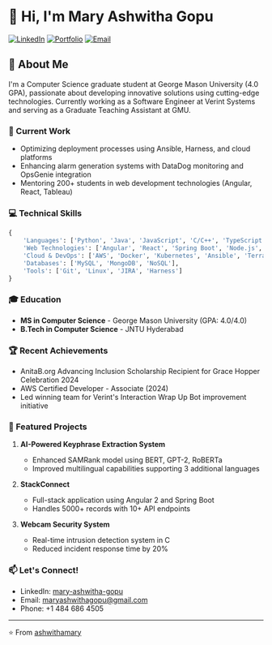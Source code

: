 # 👋 Hi, I'm Mary Ashwitha Gopu

[![LinkedIn](https://img.shields.io/badge/LinkedIn-0077B5?style=for-the-badge&logo=linkedin&logoColor=white)](https://www.linkedin.com/in/mary-ashwitha-gopu)
[![Portfolio](https://img.shields.io/badge/Portfolio-4285F4?style=for-the-badge&logo=google-chrome&logoColor=white)](https://ashwithamary.github.io/portfolio/)
[![Email](https://img.shields.io/badge/Email-D14836?style=for-the-badge&logo=gmail&logoColor=white)](mailto:maryashwithagopu@gmail.com)

## 🚀 About Me
I'm a Computer Science graduate student at George Mason University (4.0 GPA), passionate about developing innovative solutions using cutting-edge technologies. Currently working as a Software Engineer at Verint Systems and serving as a Graduate Teaching Assistant at GMU.

### 🔭 Current Work
- Optimizing deployment processes using Ansible, Harness, and cloud platforms
- Enhancing alarm generation systems with DataDog monitoring and OpsGenie integration
- Mentoring 200+ students in web development technologies (Angular, React, Tableau)

### 💻 Technical Skills
```python
{
    'Languages': ['Python', 'Java', 'JavaScript', 'C/C++', 'TypeScript', 'SQL'],
    'Web Technologies': ['Angular', 'React', 'Spring Boot', 'Node.js', 'Express'],
    'Cloud & DevOps': ['AWS', 'Docker', 'Kubernetes', 'Ansible', 'Terraform', 'Jenkins'],
    'Databases': ['MySQL', 'MongoDB', 'NoSQL'],
    'Tools': ['Git', 'Linux', 'JIRA', 'Harness']
}
```

### 🎓 Education
- **MS in Computer Science** - George Mason University (GPA: 4.0/4.0)
- **B.Tech in Computer Science** - JNTU Hyderabad

### 🏆 Recent Achievements
- AnitaB.org Advancing Inclusion Scholarship Recipient for Grace Hopper Celebration 2024
- AWS Certified Developer - Associate (2024)
- Led winning team for Verint's Interaction Wrap Up Bot improvement initiative

### 🌟 Featured Projects
1. **AI-Powered Keyphrase Extraction System**
   - Enhanced SAMRank model using BERT, GPT-2, RoBERTa
   - Improved multilingual capabilities supporting 3 additional languages

2. **StackConnect**
   - Full-stack application using Angular 2 and Spring Boot
   - Handles 5000+ records with 10+ API endpoints

3. **Webcam Security System**
   - Real-time intrusion detection system in C
   - Reduced incident response time by 20%

### 📫 Let's Connect!
- LinkedIn: [mary-ashwitha-gopu](https://www.linkedin.com/in/mary-ashwitha-gopu)
- Email: maryashwithagopu@gmail.com
- Phone: +1 484 686 4505

---
⭐️ From [ashwithamary](https://github.com/ashwithamary)
